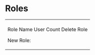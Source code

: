 # Roles

<table>
<colgroup>
<col style="width: 100%" />
</colgroup>
<tbody>
<tr class="odd">
<td><br />
Role Name User Count Delete Role
<p>New Role:</p></td>
</tr>
</tbody>
</table>
